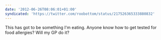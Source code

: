 ```yaml
---
date: '2012-06-26T08:06:01+01:00'
syndicated: 'https://twitter.com/roobottom/status/217526365333880832'
---
```

This has got to be something I'm eating. Anyone know how to get tested for food allergies? Will my GP do it?
